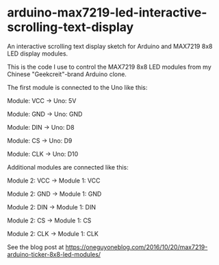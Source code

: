 # arduino-max7219-led-interactive-scrolling-text-display
An interactive scrolling text display sketch for Arduino and MAX7219 8x8 LED display modules.
 
This is the code I use to control the MAX7219 8x8 LED modules from my Chinese "Geekcreit"-brand Arduino clone.
 
The first module is connected to the Uno like this:

 
Module: VCC -> Uno: 5V

Module: GND -> Uno: GND

Module: DIN -> Uno: D8

Module: CS  -> Uno: D9

Module: CLK -> Uno: D10

 
Additional modules are connected like this:
 
Module 2: VCC -> Module 1: VCC

Module 2: GND -> Module 1: GND

Module 2: DIN -> Module 1: DIN

Module 2: CS  -> Module 1: CS

Module 2: CLK -> Module 1: CLK

 
See the blog post at https://oneguyoneblog.com/2016/10/20/max7219-arduino-ticker-8x8-led-modules/
